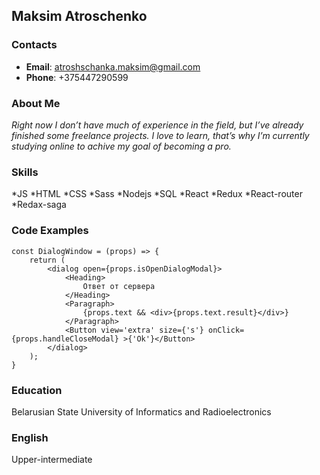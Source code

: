 ## Maksim Atroschenko

### Contacts
- __Email__: atroshschanka.maksim@gmail.com
- __Phone__: +375447290599

### About Me
*Right now I don’t have much of experience in the field, but I’ve already finished some freelance projects. I love to learn, that’s why I’m currently studying online to achive my goal of becoming a pro.* 

### Skills
*JS
*HTML
*CSS
*Sass
*Nodejs
*SQL
*React
*Redux
*React-router
*Redax-saga

### Code Examples
```React
const DialogWindow = (props) => {
    return (
        <dialog open={props.isOpenDialogModal}>
            <Heading>
                Ответ от сервера
            </Heading>
            <Paragraph>
                {props.text && <div>{props.text.result}</div>}
            </Paragraph>
            <Button view='extra' size={'s'} onClick={props.handleCloseModal} >{'Ok'}</Button>
        </dialog>
    );
}
```

### Education
Belarusian State University of Informatics and Radioelectronics

### English
Upper-intermediate
